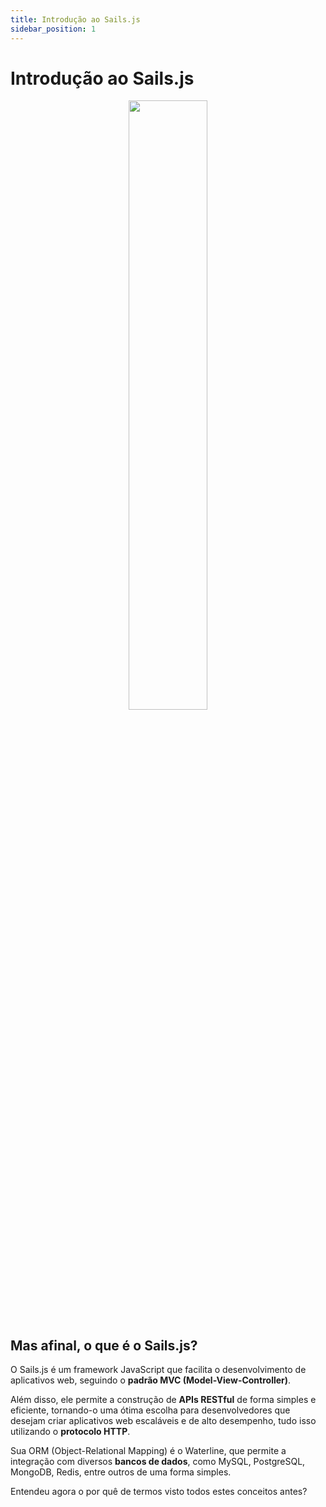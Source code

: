 ```yaml
---
title: Introdução ao Sails.js
sidebar_position: 1
---
```


# Introdução ao Sails.js

<center>
<img src={require("/img/sailsjs-logo.png").default} width="50%" />
</center>

## Mas afinal, o que é o Sails.js?

O Sails.js é um framework JavaScript que facilita o desenvolvimento de aplicativos web, seguindo o **padrão MVC (Model-View-Controller)**. 

Além disso, ele permite a construção de **APIs RESTful** de forma simples e eficiente, tornando-o uma ótima escolha para desenvolvedores que desejam criar aplicativos web escaláveis e de alto desempenho, tudo isso utilizando o **protocolo HTTP**. 

Sua ORM (Object-Relational Mapping) é o Waterline, que permite a integração com diversos **bancos de dados**, como MySQL, PostgreSQL, MongoDB, Redis, entre outros de uma forma simples.

Entendeu agora o por quê de termos visto todos estes conceitos antes?